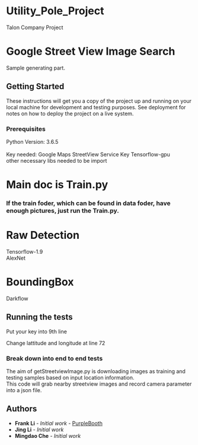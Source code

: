 # Utility_Pole_Project
Talon Company Project

# Google Street View Image Search

Sample generating part.

## Getting Started

These instructions will get you a copy of the project up and running on your local machine for development and testing purposes. See deployment for notes on how to deploy the project on a live system.

### Prerequisites

Python Version: 3.6.5<br>		
Key needed: Google Maps StreetView Service Key
Tensorflow-gpu  
other necessary libs needed to be import

# Main doc is Train.py
### If the train foder, which can be found in data foder, have enough pictures, just run the Train.py.  
# Raw Detection  
Tensorflow-1.9  
AlexNet  
# BoundingBox  
Darkflow


## Running the tests

Put your key into 9th line

Change lattitude and longitude at line 72

### Break down into end to end tests

The aim of getStreetviewImage.py is downloading images as training and testing samples based on input location information.<br>
This code will grab nearby streetview images and record camera parameter into a json file.

## Authors

* **Frank Li** - *Initial work* - [PurpleBooth](https://github.com/FrankLiOnLine)
* **Jing Li** - *Initial work*
* **Mingdao Che** - *Initial work*

